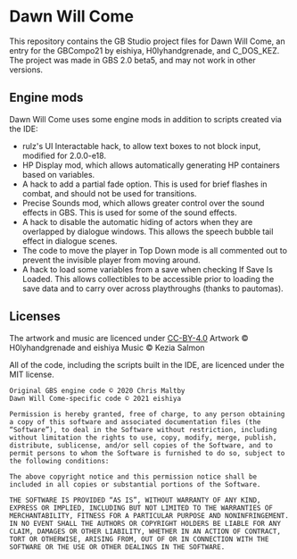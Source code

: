 # Dawn Will Come
This repository contains the GB Studio project files for Dawn Will Come, an entry for the GBCompo21 by eishiya, H0lyhandgrenade, and C_DOS_KEZ.
The project was made in GBS 2.0 beta5, and may not work in other versions.

## Engine mods
Dawn Will Come uses some engine mods in addition to scripts created via the IDE:
- rulz's UI Interactable hack, to allow text boxes to not block input, modified for 2.0.0-e18.
- HP Display mod, which allows automatically generating HP containers based on variables.
- A hack to add a partial fade option. This is used for brief flashes in combat, and should not be used for transitions.
- Precise Sounds mod, which allows greater control over the sound effects in GBS. This is used for some of the sound effects.
- A hack to disable the automatic hiding of actors when they are overlapped by dialogue windows. This allows the speech bubble tail effect in dialogue scenes.
- The code to move the player in Top Down mode is all commented out to prevent the invisible player from moving around.
- A hack to load some variables from a save when checking If Save Is Loaded. This allows collectibles to be accessible prior to loading the save data and to carry over across playthroughs (thanks to pautomas).

## Licenses
The artwork and music are licenced under [CC-BY-4.0](https://creativecommons.org/licenses/by/4.0/)
Artwork © H0lyhandgrenade and eishiya
Music © Kezia Salmon


All of the code, including the scripts built in the IDE, are licenced under the MIT license.
```
Original GBS engine code © 2020 Chris Maltby
Dawn Will Come-specific code © 2021 eishiya

Permission is hereby granted, free of charge, to any person obtaining a copy of this software and associated documentation files (the “Software”), to deal in the Software without restriction, including without limitation the rights to use, copy, modify, merge, publish, distribute, sublicense, and/or sell copies of the Software, and to permit persons to whom the Software is furnished to do so, subject to the following conditions:

The above copyright notice and this permission notice shall be included in all copies or substantial portions of the Software.

THE SOFTWARE IS PROVIDED “AS IS”, WITHOUT WARRANTY OF ANY KIND, EXPRESS OR IMPLIED, INCLUDING BUT NOT LIMITED TO THE WARRANTIES OF MERCHANTABILITY, FITNESS FOR A PARTICULAR PURPOSE AND NONINFRINGEMENT. IN NO EVENT SHALL THE AUTHORS OR COPYRIGHT HOLDERS BE LIABLE FOR ANY CLAIM, DAMAGES OR OTHER LIABILITY, WHETHER IN AN ACTION OF CONTRACT, TORT OR OTHERWISE, ARISING FROM, OUT OF OR IN CONNECTION WITH THE SOFTWARE OR THE USE OR OTHER DEALINGS IN THE SOFTWARE.
```